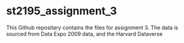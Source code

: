 # st2195_assignment_3
This Github repositary contains the files for assignment 3.
The data is sourced from Data Expo 2009 data, and the Harvard Dataverse
